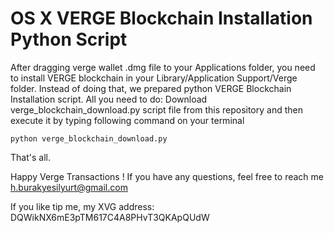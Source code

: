 # OS X  VERGE Blockchain Installation Python Script

After dragging verge wallet .dmg file to your Applications folder, you need to install VERGE blockchain in your Library/Application Support/Verge folder. Instead of doing that, we prepared python VERGE Blockchain Installation script. All you need to do:
Download  verge_blockchain_download.py script file from this repository and then execute it by typing following command on your terminal
```
python verge_blockchain_download.py
```
That's all.

Happy Verge Transactions !
If you have any questions, feel free to reach me h.burakyesilyurt@gmail.com

If you like tip me, my XVG address: DQWikNX6mE3pTM617C4A8PHvT3QKApQUdW
